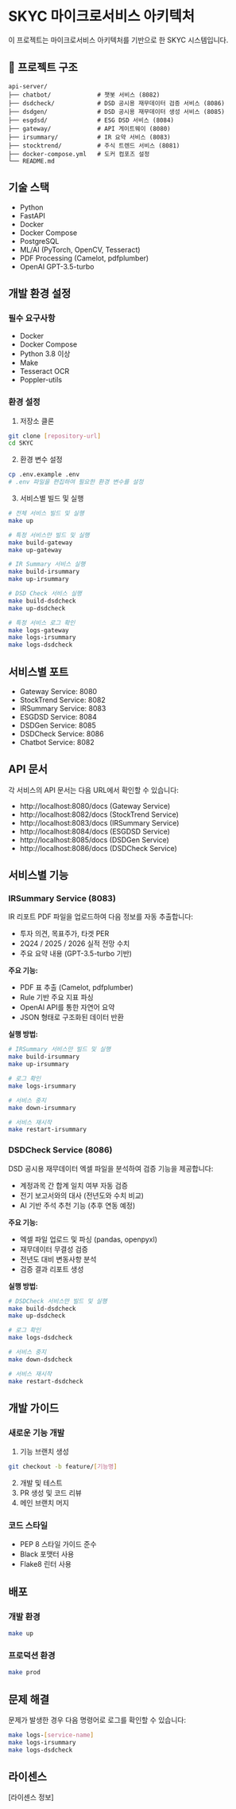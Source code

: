 # SKYC 마이크로서비스 아키텍처

이 프로젝트는 마이크로서비스 아키텍처를 기반으로 한 SKYC 시스템입니다.

## 📁 프로젝트 구조

```
api-server/
├── chatbot/             # 챗봇 서비스 (8082)
├── dsdcheck/            # DSD 공시용 재무데이터 검증 서비스 (8086)
├── dsdgen/              # DSD 공시용 재무데이터 생성 서비스 (8085)
├── esgdsd/              # ESG DSD 서비스 (8084)
├── gateway/             # API 게이트웨이 (8080)
├── irsummary/           # IR 요약 서비스 (8083)
├── stocktrend/          # 주식 트렌드 서비스 (8081)
├── docker-compose.yml   # 도커 컴포즈 설정
└── README.md
```

## 기술 스택

- Python
- FastAPI
- Docker
- Docker Compose
- PostgreSQL
- ML/AI (PyTorch, OpenCV, Tesseract)
- PDF Processing (Camelot, pdfplumber)
- OpenAI GPT-3.5-turbo

## 개발 환경 설정

### 필수 요구사항

- Docker
- Docker Compose
- Python 3.8 이상
- Make
- Tesseract OCR
- Poppler-utils

### 환경 설정

1. 저장소 클론
```bash
git clone [repository-url]
cd SKYC
```

2. 환경 변수 설정
```bash
cp .env.example .env
# .env 파일을 편집하여 필요한 환경 변수를 설정
```

3. 서비스별 빌드 및 실행
```bash
# 전체 서비스 빌드 및 실행
make up

# 특정 서비스만 빌드 및 실행
make build-gateway
make up-gateway

# IR Summary 서비스 실행
make build-irsummary
make up-irsummary

# DSD Check 서비스 실행
make build-dsdcheck
make up-dsdcheck

# 특정 서비스 로그 확인
make logs-gateway
make logs-irsummary
make logs-dsdcheck
```

## 서비스별 포트

- Gateway Service: 8080
- StockTrend Service: 8082
- IRSummary Service: 8083
- ESGDSD Service: 8084
- DSDGen Service: 8085
- DSDCheck Service: 8086
- Chatbot Service: 8082

## API 문서

각 서비스의 API 문서는 다음 URL에서 확인할 수 있습니다:
- http://localhost:8080/docs (Gateway Service)
- http://localhost:8082/docs (StockTrend Service)
- http://localhost:8083/docs (IRSummary Service)
- http://localhost:8084/docs (ESGDSD Service)
- http://localhost:8085/docs (DSDGen Service)
- http://localhost:8086/docs (DSDCheck Service)

## 서비스별 기능

### IRSummary Service (8083)
IR 리포트 PDF 파일을 업로드하여 다음 정보를 자동 추출합니다:
- 투자 의견, 목표주가, 타겟 PER
- 2Q24 / 2025 / 2026 실적 전망 수치
- 주요 요약 내용 (GPT-3.5-turbo 기반)

**주요 기능:**
- PDF 표 추출 (Camelot, pdfplumber)
- Rule 기반 주요 지표 파싱
- OpenAI API를 통한 자연어 요약
- JSON 형태로 구조화된 데이터 반환

**실행 방법:**
```bash
# IRSummary 서비스만 빌드 및 실행
make build-irsummary
make up-irsummary

# 로그 확인
make logs-irsummary

# 서비스 중지
make down-irsummary

# 서비스 재시작
make restart-irsummary
```

### DSDCheck Service (8086)
DSD 공시용 재무데이터 엑셀 파일을 분석하여 검증 기능을 제공합니다:
- 계정과목 간 합계 일치 여부 자동 검증
- 전기 보고서와의 대사 (전년도와 수치 비교)
- AI 기반 주석 추천 기능 (추후 연동 예정)

**주요 기능:**
- 엑셀 파일 업로드 및 파싱 (pandas, openpyxl)
- 재무데이터 무결성 검증
- 전년도 대비 변동사항 분석
- 검증 결과 리포트 생성

**실행 방법:**
```bash
# DSDCheck 서비스만 빌드 및 실행
make build-dsdcheck
make up-dsdcheck

# 로그 확인
make logs-dsdcheck

# 서비스 중지
make down-dsdcheck

# 서비스 재시작
make restart-dsdcheck
```

## 개발 가이드

### 새로운 기능 개발

1. 기능 브랜치 생성
```bash
git checkout -b feature/[기능명]
```

2. 개발 및 테스트
3. PR 생성 및 코드 리뷰
4. 메인 브랜치 머지

### 코드 스타일

- PEP 8 스타일 가이드 준수
- Black 포맷터 사용
- Flake8 린터 사용

## 배포

### 개발 환경

```bash
make up
```

### 프로덕션 환경

```bash
make prod
```

## 문제 해결

문제가 발생한 경우 다음 명령어로 로그를 확인할 수 있습니다:

```bash
make logs-[service-name]
make logs-irsummary
make logs-dsdcheck
```

## 라이센스

[라이센스 정보] 